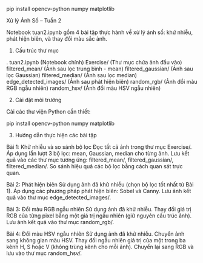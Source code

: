 

pip install opencv-python numpy matplotlib

Xử lý Ảnh Số – Tuần 2

Notebook tuan2.ipynb gồm 4 bài tập thực hành về xử lý ảnh số: khử nhiễu, phát hiện biên, và thay đổi màu sắc ảnh.

1. Cấu trúc thư mục

.
tuan2.ipynb                (Notebook chính)
Exercise/                  (Thư mục chứa ảnh đầu vào)
filtered_mean/             (Ảnh sau lọc trung bình - mean)
filtered_gaussian/         (Ảnh sau lọc Gaussian)
filtered_median/           (Ảnh sau lọc median)
edge_detected_images/      (Ảnh sau phát hiện biên)
random_rgb/                (Ảnh đổi màu RGB ngẫu nhiên)
random_hsv/                (Ảnh đổi màu HSV ngẫu nhiên)

2. Cài đặt môi trường

Cài các thư viện Python cần thiết:

pip install opencv-python numpy matplotlib

3. Hướng dẫn thực hiện các bài tập

Bài 1: Khử nhiễu và so sánh bộ lọc
  Đọc tất cả ảnh trong thư mục Exercise/.
  Áp dụng lần lượt 3 bộ lọc: mean, Gaussian, median cho từng ảnh.
  Lưu kết quả vào các thư mục tương ứng: filtered_mean/, filtered_gaussian/, filtered_median/.
  So sánh hiệu quả các bộ lọc bằng cách quan sát trực quan.

Bài 2: Phát hiện biên
  Sử dụng ảnh đã khử nhiễu (chọn bộ lọc tốt nhất từ Bài 1).
  Áp dụng các phương pháp phát hiện biên: Sobel và Canny.
  Lưu ảnh kết quả vào thư mục edge_detected_images/.

Bài 3: Đổi màu RGB ngẫu nhiên
  Sử dụng ảnh đã khử nhiễu.
  Thay đổi giá trị RGB của từng pixel bằng một giá trị ngẫu nhiên (giữ nguyên cấu trúc ảnh).
  Lưu ảnh kết quả vào thư mục random_rgb/.

Bài 4: Đổi màu HSV ngẫu nhiên
  Sử dụng ảnh đã khử nhiễu.
  Chuyển ảnh sang không gian màu HSV.
  Thay đổi ngẫu nhiên giá trị của một trong ba kênh H, S hoặc V (không trùng kênh cho mỗi ảnh).
  Chuyển lại sang RGB và lưu vào thư mục random_hsv/.


